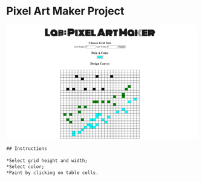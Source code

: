 # Pixel Art Maker Project

![Screenshot](src/gridpaint.png)

```
## Instructions

*Select grid height and width;
*Select color;
*Paint by clicking on table cells.


